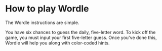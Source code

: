 # How to play Wordle
<p>The Wordle instructions are simple.</p>
You have six chances to guess the daily, five-letter word. To kick off the game, you must input your first five-letter guess. Once you've done this, Wordle will help you along with color-coded hints.
